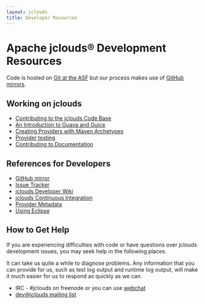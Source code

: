 ```yaml
---
layout: jclouds
title: Developer Resources
---
```


# Apache jclouds&reg; Development Resources

Code is hosted on [Git at the ASF](https://git-wip-us.apache.org/repos/asf?s=jclouds) but our process makes use of [GitHub mirrors](https://github.com/jclouds).  

## Working on jclouds
	
   *  [Contributing to the jclouds Code Base](/documentation/devguides/contributing-to-jclouds)
   *  [An Introduction to Guava and Guice](/documentation/devguides/guice-guava-primer)
   *  [Creating Providers with Maven Archetypes](/documentation/devguides/creating-providers-with-maven)
   *  [Provider testing](/documentation/devguides/provider-testing)
   *  [Contributing to Documentation](https://wiki.apache.org/jclouds/How%20to%20Contribute%20Documentation)

## References for Developers

   *  [GitHub mirror](https://github.com/jclouds)
   *  [Issue Tracker](https://issues.apache.org/jira/browse/JCLOUDS)
   *  [jclouds Developer Wiki](http://wiki.apache.org/jclouds/)
   *  [jclouds Continuous Integration](/documentation/devguides/continuous-integration)
   *  [Provider Metadata](/documentation/devguides/provider-metadata)
   *  [Using Eclipse](/documentation/devguides/using-eclipse)

## How to Get Help

If you are experiencing difficulties with code or have questions over jclouds development issues, you may seek help in the following places.

It can take us quite a while to diagnose problems.  Any information that you can provide for us, such as test log output and runtime log output, will make it 
much easier for us to respond as quickly as we can.

   *  IRC - #jclouds on freenode or you can use [webchat](http://webchat.freenode.net/?channels=#jclouds)
   *  [dev@jclouds mailing list](mailto:dev-subscribe@jclouds.incubator.apache.org)
